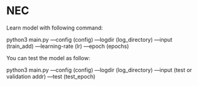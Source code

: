 # NEC
Learn model with following command:

python3 main.py —config (config) —logdir (log_directory) —input (train_add) —learning-rate (lr) —epoch  (epochs) 

You can test the model as follow:

python3 main.py —config (config) —logdir (log_directory) —input (test  or validation addr) —test (test_epoch) 
